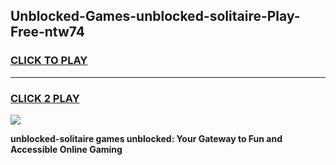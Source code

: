 
## Unblocked-Games-unblocked-solitaire-Play-Free-ntw74
<h3>
<a href="https://premium76.site?title=unblocked-solitaire&ref=21A">CLICK TO PLAY</a></h3>
<hr>

<h3>
<a href="https://premium76.site?title=unblocked-solitaire&ref=21A">CLICK 2 PLAY</a>
  
</h3>

<a href="https://premium76.site?title=unblocked-solitaire&ref=21A"><img src="https://clearcache.store/games.png"></a>


**unblocked-solitaire games unblocked: Your Gateway to Fun and Accessible Online Gaming**
